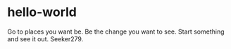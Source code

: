 # hello-world
Go to places you want be. Be the change you want to see.
Start something and see it out. Seeker279.
